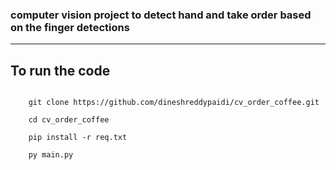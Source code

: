### computer vision project to detect hand and take order based on the finger detections

---

## To run the code

```code

    git clone https://github.com/dineshreddypaidi/cv_order_coffee.git

    cd cv_order_coffee

    pip install -r req.txt

    py main.py

```
